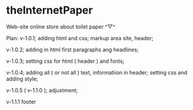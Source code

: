 # theInternetPaper
Web-site online store about toilet paper ^▽^

  Plan:
v-1.0.1;
adding html and css;
markup area site, header;

v-1.0.2;
adding in html first paragraphs ang headlines;

v-1.0.3;
setting css for html ( header ) and fonts;

v-1.0.4;
adding all ( or not all ) text, informatiion in header;
setting css and adding style;

v-1.0.5 ( v-1.1.0 );
adjustment;


v-1.1.1
footer









